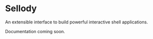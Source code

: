 # Sellody

An extensible interface to build powerful interactive shell applications.

Documentation coming soon.
